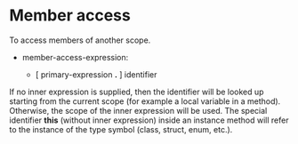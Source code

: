 <div id="member-access" class="section level1">

Member access
=============

To access members of another scope.

-   member-access-expression:

    -   [ primary-expression **.** ] identifier

If no inner expression is supplied, then the identifier will be looked
up starting from the current scope (for example a local variable in a
method). Otherwise, the scope of the inner expression will be used. The
special identifier **this** (without inner expression) inside an
instance method will refer to the instance of the type symbol (class,
struct, enum, etc.).

</div>
